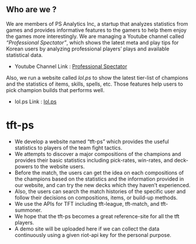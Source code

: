 
## Who are we ?
We are members of PS Analytics Inc, a startup that analyzes statistics from games and provides informative features to the gamers to help them enjoy the games more interestingly.
We are managing a Youtube channel called *“Professional Spectator”*, which shows the latest meta and play tips for Korean users by analyzing professional players’ plays and available statistical data.

- Youtube Channel Link : [Professional Spectator](https://www.youtube.com/channel/UCqI5lyTpC79pOy2D-VXAMdA?view_as=subscriber)

Also, we run a website called *lol.ps* to show the latest tier-list of champions and the statistics of items, skills, spells, etc. Those features help users to pick champion builds that performs well.  

- lol.ps Link : [lol.ps](https://lol.ps)

# tft-ps
- We develop a website named “tft-ps” which provides the useful statistics to players of the team fight tactics.
- We attempts to discover a major compositions of the champions and provides their basic statistics including pick-rates, win-rates, and deck-powers to the website users.
- Before the match, the users can get the idea on each compositions of the champions based on the statistics and the information provided in our website, and can try the new decks which they haven’t experienced.
- Also, the users can search the match histories of the specific user and follow their decisions on compositions, items, or build-up methods.
- We use the APIs for TFT including tft-league, tft-match, and tft-summoner.
- We hope that the tft-ps becomes a great reference-site for all the tft players.
- A demo site will be uploaded here if we can collect the data continuously using a given riot-api key for the personal purpose.
<!-- 
# NoTrolls.ps
## Service Objectives
- Building healthy e-sports culture and healthy amateur ecosystem

## Service Overview
- A formal online space where amateur teams can conveniently enjoy competing.
- Provide teams with management system/tool to help teams stay active
- Creating an amateur e-sports ecosystem in Korea by holding amateur tournaments and promoting local amateur tournaments.

## Key Functions of The Service
- Member registration with authenticating Member’s Riot account.
- UI that can easily create, join and promote amateur teams and manage team members.
- UI that allows easy registration and application of matches between teams.
- A system that automatically saves the match results after the match and accumulates them to show the team performance.
- A system that creates and displays team rankings based on team performance or activity score every quarter.
- Provide team community pages and calendar UI for scheduling management to all teams.

## APIs used and the target value gained from them
1. API related to riot account authentication when signing up for service
- /lol/summoner/v4/summoners/
- /lol/third-party-code/
- /lol/account/
- When you sign up for the service, by verifying the rank tier of the user and allowing other users to view it, thereby preventing the camouflage tier user from adversely affecting the team game ecosystem.
- To prevent smurf users (users who pretends to be in lower ranks) that adversely affect the team game ecosystem every user’s riot account will be verified and open to public for other users to easily view.

2. API related to match(scrim) application and registration
- /lol/tournament/
- /lol/tournament-stub/
- Team members and viewers of two teams’ scheduled match of quarterly team league and practice games can easily enter the game lobby using tournament code. Also, it allows automatic compiling of the match results in conjunction with match-v4 API.

3. API for organizing Match(scrim) results and managing team performance
- /lol/match/
- After every match, collect information such as winning or losing, collecting objects, tower demolition, global golds, and the type of champion of each team member, KDA, amount of damage and healing, damage received, and kill contribution. This allows teams to know the cumulative wins and losses of each team and manage team rankings on a quarterly basis. Other teams can indirectly identify the champions they use, the individual capabilities of the team members, and prepare ban-pick strategies. Also, based on the results of the team's competition, we can develop training methods to improve team performance by conducting feedback within the teams.

## The Necessity of the Service and Our Vision
-	As the League of Legends e-sports (tournaments) develop and users get tired of problems (i.e., trolls) they face in the solo rank, their craving for team gaming experience that cannot be satisfied in the solo rank have increased. As a result, amateur teams of well-mannered team members are being created, and there are more and more League of Legends amateur competitions in which they can play.
-	Many amateur teams are running their games inefficiently through discord servers, online communities, i.e., Coordinating their match appointments(scrim) without a systematic matching system and managing game results through handwriting. This limits the activities of amateur teams with problems such as no-show, smurf user issues (users who pretends to be in lower ranks), non-transparent team’s record or team’s performances, and inability to analyze detailed game content.
-	This service helps users who want to enjoy the team game elements of League of Legends to easily team up with people who have similar skills and good manners. And it provides an online space where they can conveniently make match appointments(scrim) and devise strategies to improve team performance. With this service, we have a vision to encourage the activities of many amateur teams to create an online amateur ecosystem in which a second Faker like star player can be born. -->
